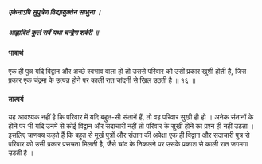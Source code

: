 ##### एकेनाऽपि सुपुत्रेण विद्यायुक्तेन साधुना ।
##### आह्लादितं कुलं सर्वं यथा चन्द्रेण शर्वरी ॥

#### भावार्थ

एक ही पुत्र यदि विद्वान और अच्छे स्वभाव वाला हो तो उससे परिवार को उसी प्रकार खुशी होती है, जिस प्रकार एक चंद्रमा के उत्पन्न होने पर काली रात चांदनी से खिल उठती है ॥ १६ ॥

#### तात्पर्य

यह आवश्यक नहीं है कि परिवार में यदि बहुत-सी संतानें हैं, तो वह परिवार सुखी ही हो । अनेक संतानों के होने पर भी यदि उनमें से कोई विद्वान और सदाचारी नहीं तो परिवार के सुखी होने का प्रश्न ही नहीं उठता । इसलिए चाणक्य कहते हैं कि बहुत से मूर्ख पुत्रों और संतान की अपेक्षा एक ही विद्वान और सदाचारी पुत्र से परिवार को उसी प्रकार प्रसन्नता मिलती है, जैसे चांद के निकलने पर उसके प्रकाश से काली रात जगमगा उठती है ।